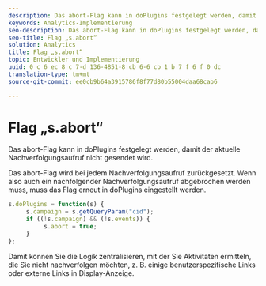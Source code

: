 ```yaml
---
description: Das abort-Flag kann in doPlugins festgelegt werden, damit der aktuelle Nachverfolgungsaufruf nicht gesendet wird.
keywords: Analytics-Implementierung
seo-description: Das abort-Flag kann in doPlugins festgelegt werden, damit der aktuelle Nachverfolgungsaufruf nicht gesendet wird.
seo-title: Flag „s.abort“
solution: Analytics
title: Flag „s.abort“
topic: Entwickler und Implementierung
uuid: 0 c 6 ec 8 c 7-d 136-4851-8 cb 6-6 cb 1 b 7 f 6 f 0 dc
translation-type: tm+mt
source-git-commit: ee0cb9b64a3915786f8f77d80b55004daa68cab6

---
```



# Flag „s.abort“

Das abort-Flag kann in doPlugins festgelegt werden, damit der aktuelle Nachverfolgungsaufruf nicht gesendet wird.

Das abort-Flag wird bei jedem Nachverfolgungsaufruf zurückgesetzt. Wenn also auch ein nachfolgender Nachverfolgungsaufruf abgebrochen werden muss, muss das Flag erneut in doPlugins eingestellt werden.

```js
s.doPlugins = function(s) { 
     s.campaign = s.getQueryParam("cid"); 
     if ((!s.campaign) && (!s.events)) { 
          s.abort = true; 
     } 
};
```

Damit können Sie die Logik zentralisieren, mit der Sie Aktivitäten ermitteln, die Sie nicht nachverfolgen möchten, z. B. einige benutzerspezifische Links oder externe Links in Display-Anzeige.
